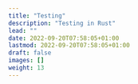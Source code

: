 ```yaml
---
title: "Testing"
description: "Testing in Rust"
lead: ""
date: 2022-09-20T07:58:05+01:00
lastmod: 2022-09-20T07:58:05+01:00
draft: false
images: []
weight: 13
---
```

